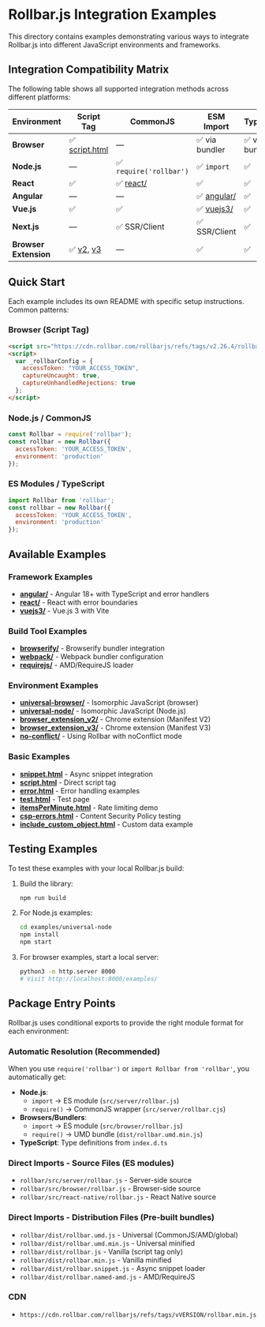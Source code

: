 # Rollbar.js Integration Examples

This directory contains examples demonstrating various ways to integrate Rollbar.js into different JavaScript environments and frameworks.

## Integration Compatibility Matrix

The following table shows all supported integration methods across different platforms:

| Environment | Script Tag | CommonJS | ESM Import | TypeScript | AMD |
|-------------|------------|----------|------------|------------|-----|
| **Browser** | ✅ [script.html](./script.html) | — | ✅ via bundler | ✅ via bundler | ✅ [requirejs/](./requirejs/) |
| **Node.js** | — | ✅ `require('rollbar')` | ✅ `import` | ✅ | — |
| **React** | ✅ | ✅ [react/](./react/) | ✅ | ✅ | — |
| **Angular** | — | — | ✅ [angular/](./angular/) | ✅ | — |
| **Vue.js** | ✅ | ✅ | ✅ [vuejs3/](./vuejs3/) | ✅ | — |
| **Next.js** | — | ✅ SSR/Client | ✅ SSR/Client | ✅ | — |
| **Browser Extension** | ✅ [v2](./browser_extension_v2/), [v3](./browser_extension_v3/) | — | ✅ | ✅ | — |

## Quick Start

Each example includes its own README with specific setup instructions. Common patterns:

### Browser (Script Tag)
```html
<script src="https://cdn.rollbar.com/rollbarjs/refs/tags/v2.26.4/rollbar.min.js"></script>
<script>
  var _rollbarConfig = {
    accessToken: "YOUR_ACCESS_TOKEN",
    captureUncaught: true,
    captureUnhandledRejections: true
  };
</script>
```

### Node.js / CommonJS
```javascript
const Rollbar = require('rollbar');
const rollbar = new Rollbar({
  accessToken: 'YOUR_ACCESS_TOKEN',
  environment: 'production'
});
```

### ES Modules / TypeScript
```javascript
import Rollbar from 'rollbar';
const rollbar = new Rollbar({
  accessToken: 'YOUR_ACCESS_TOKEN',
  environment: 'production'
});
```

## Available Examples

### Framework Examples
- **[angular/](./angular/)** - Angular 18+ with TypeScript and error handlers
- **[react/](./react/)** - React with error boundaries
- **[vuejs3/](./vuejs3/)** - Vue.js 3 with Vite

### Build Tool Examples
- **[browserify/](./browserify/)** - Browserify bundler integration
- **[webpack/](./webpack/)** - Webpack bundler configuration
- **[requirejs/](./requirejs/)** - AMD/RequireJS loader

### Environment Examples
- **[universal-browser/](./universal-browser/)** - Isomorphic JavaScript (browser)
- **[universal-node/](./universal-node/)** - Isomorphic JavaScript (Node.js)
- **[browser_extension_v2/](./browser_extension_v2/)** - Chrome extension (Manifest V2)
- **[browser_extension_v3/](./browser_extension_v3/)** - Chrome extension (Manifest V3)
- **[no-conflict/](./no-conflict/)** - Using Rollbar with noConflict mode

### Basic Examples
- **[snippet.html](./snippet.html)** - Async snippet integration
- **[script.html](./script.html)** - Direct script tag
- **[error.html](./error.html)** - Error handling examples
- **[test.html](./test.html)** - Test page
- **[itemsPerMinute.html](./itemsPerMinute.html)** - Rate limiting demo
- **[csp-errors.html](./csp-errors.html)** - Content Security Policy testing
- **[include_custom_object.html](./include_custom_object.html)** - Custom data example

## Testing Examples

To test these examples with your local Rollbar.js build:

1. Build the library:
   ```bash
   npm run build
   ```

2. For Node.js examples:
   ```bash
   cd examples/universal-node
   npm install
   npm start
   ```

3. For browser examples, start a local server:
   ```bash
   python3 -m http.server 8000
   # Visit http://localhost:8000/examples/
   ```

## Package Entry Points

Rollbar.js uses conditional exports to provide the right module format for each environment:

### Automatic Resolution (Recommended)

When you use `require('rollbar')` or `import Rollbar from 'rollbar'`, you automatically get:

- **Node.js**:
  - `import` → ES module (`src/server/rollbar.js`)
  - `require()` → CommonJS wrapper (`src/server/rollbar.cjs`)
- **Browsers/Bundlers**:
  - `import` → ES module (`src/browser/rollbar.js`)
  - `require()` → UMD bundle (`dist/rollbar.umd.min.js`)
- **TypeScript**: Type definitions from `index.d.ts`

### Direct Imports - Source Files (ES modules)

- `rollbar/src/server/rollbar.js` - Server-side source
- `rollbar/src/browser/rollbar.js` - Browser-side source
- `rollbar/src/react-native/rollbar.js` - React Native source

### Direct Imports - Distribution Files (Pre-built bundles)

- `rollbar/dist/rollbar.umd.js` - Universal (CommonJS/AMD/global)
- `rollbar/dist/rollbar.umd.min.js` - Universal minified
- `rollbar/dist/rollbar.js` - Vanilla (script tag only)
- `rollbar/dist/rollbar.min.js` - Vanilla minified
- `rollbar/dist/rollbar.snippet.js` - Async snippet loader
- `rollbar/dist/rollbar.named-amd.js` - AMD/RequireJS

### CDN

- `https://cdn.rollbar.com/rollbarjs/refs/tags/vVERSION/rollbar.min.js`
